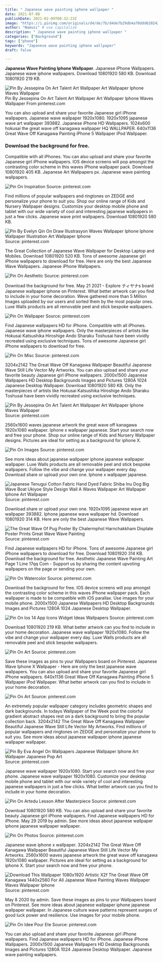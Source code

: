 ```yaml
---
title: " Japanese wave painting iphone wallpaper "
date: 2021-07-08
publishDate: 2021-02-09T08:32:23Z
image: "https://i.pinimg.com/originals/d4/de/7b/d4de7b29db4a70ddd620242d482317f3.png"
author: "Namusi" # use capitalize
description: " Japanese wave painting iphone wallpaper "
categories: ["Background"]
tags: ["phone"]
keywords: "Japanese wave painting iphone wallpaper"
draft: false

---
```



**Japanese Wave Painting Iphone Wallpaper**. Japanese iPhone Wallpapers. Japanese wave iphone wallpapers. Download 10801920 580 KB. Download 10801920 219 KB.

![Pin By Jessepina On Art Talent Art Wallpaper Art Wallpaper Iphone Waves Wallpaper](https://i.pinimg.com/originals/3d/61/9f/3d619f2590f134b7b943479c15effced.jpg "Pin By Jessepina On Art Talent Art Wallpaper Art Wallpaper Iphone Waves Wallpaper")
Pin By Jessepina On Art Talent Art Wallpaper Art Wallpaper Iphone Waves Wallpaper From pinterest.com


You can also upload and share your favorite Japanese girl iPhone wallpapers. Japanese wave wallpaper 1920x1080. 1920x1095 japanese wave art wallpaper 393882. Japanese iPhone HD Wallpapers. 1024x600 hokusai the great wave off kanagawa wallpaper HQ WALLPAPER. 640x1136 Great Wave Off Kanagawa Painting iPhone 5 Wallpaper iPod Wallpaper.

### Download the background for free.

Compatible with all iPhones. You can also upload and share your favorite Japanese girl iPhone wallpapers. IOS device screens will pop amongst the contrasting color scheme in this waves iPhone wallpaper pack. Download 10801920 405 KB. Japanese Art Wallpapers px. Japanese wave painting wallpapers.


![Pin On Inspiration](https://i.pinimg.com/originals/4d/54/23/4d5423045d8842aae42c7372894f5d29.jpg "Pin On Inspiration")
Source: pinterest.com

Find millions of popular wallpapers and ringtones on ZEDGE and personalize your phone to suit you. Shop our online range of Kids and Nursery Wallpaper designs. Customize your desktop mobile phone and tablet with our wide variety of cool and interesting japanese wallpapers in just a few clicks. Japanese wave print wallpapers. Download 10801920 580 KB.

![Pin By Evelyn Qin On Draw Illustrasyon Waves Wallpaper Iphone Iphone Wallpaper Illustration Art Wallpaper Iphone](https://i.pinimg.com/736x/ce/23/8d/ce238df9ad8c3af16f4d20546ef3b151.jpg "Pin By Evelyn Qin On Draw Illustrasyon Waves Wallpaper Iphone Iphone Wallpaper Illustration Art Wallpaper Iphone")
Source: pinterest.com

The Great Collection of Japanese Wave Wallpaper for Desktop Laptop and Mobiles. Download 10801920 520 KB. Tons of awesome Japanese girl iPhone wallpapers to download for free. Here are only the best Japanese Wave Wallpapers. Japanese iPhone Wallpapers.

![Pin On Aesthetic](https://i.pinimg.com/originals/79/76/bd/7976bd15c926ad1498e21297da647af7.png "Pin On Aesthetic")
Source: pinterest.com

Download the background for free. May 21 2021 - Explore ティヤナs board Japanese wallpaper iphone on Pinterest. What better artwork can you find to include in your home decoration. Weve gathered more than 5 Million Images uploaded by our users and sorted them by the most popular ones. Luxe Walls products are all removable peel and stick bespoke wallpapers.

![Pin On Wallpaper](https://i.pinimg.com/originals/40/93/b3/4093b38bf4ec532e3e6a21877cff0c89.png "Pin On Wallpaper")
Source: pinterest.com

Find Japanese wallpapers HD for iPhone. Compatible with all iPhones. Japanese wave iphone wallpapers. Only the masterpieces of artists like Hokusai Katsushika Hiroshige Ando Sharaku Toshusai have been vividly recreated using exclusive techniques. Tons of awesome Japanese girl iPhone wallpapers to download for free.

![Pin On Misc](https://i.pinimg.com/originals/c3/ba/f9/c3baf91cab0841d455a07868b3378524.jpg "Pin On Misc")
Source: pinterest.com

3204x2142 The Great Wave Off Kanagawa Wallpaper Beautiful Japanese Wave Still Life Vector My Artworks. You can also upload and share your favorite beauty Japanese girl iPhone wallpapers. 2000x1500 Japanese Wallpapers HD Desktop Backgrounds Images and Pictures 1280Ã 1024 Japanese Desktop Wallpaper. Download 10801920 580 KB. Only the masterpieces of artists like Hokusai Katsushika Hiroshige Ando Sharaku Toshusai have been vividly recreated using exclusive techniques.

![Pin By Jessepina On Art Talent Art Wallpaper Art Wallpaper Iphone Waves Wallpaper](https://i.pinimg.com/originals/3d/61/9f/3d619f2590f134b7b943479c15effced.jpg "Pin By Jessepina On Art Talent Art Wallpaper Art Wallpaper Iphone Waves Wallpaper")
Source: pinterest.com

2560x1600 waves japanese artwork the great wave off kanagawa 1920x1080 wallpaper. Iphone x wallpaper japanese. Start your search now and free your phone. Shop our online range of Kids and Nursery Wallpaper designs. Pictures are ideal for setting as a background for iphone X.

![Pin On Images](https://i.pinimg.com/originals/90/a3/f8/90a3f840c247074657f7b1ff6c976f1d.jpg "Pin On Images")
Source: pinterest.com

See more ideas about japanese wallpaper iphone japanese wallpaper wallpaper. Luxe Walls products are all removable peel and stick bespoke wallpapers. Follow the vibe and change your wallpaper every day. Download share or upload your own one. Iphone x wallpaper japanese.

![Japanese Tenugui Cotton Fabric Hand Dyed Fabric Shiba Inu Dog Big Wave Boat Ukiyoe Style Design Wall A Waves Wallpaper Art Wallpaper Iphone Art Wallpaper](https://i.pinimg.com/originals/34/c4/5a/34c45a59d01c2f728de0a63935c729df.jpg "Japanese Tenugui Cotton Fabric Hand Dyed Fabric Shiba Inu Dog Big Wave Boat Ukiyoe Style Design Wall A Waves Wallpaper Art Wallpaper Iphone Art Wallpaper")
Source: pinterest.com

Download share or upload your own one. 1920x1095 japanese wave art wallpaper 393882. Iphone japanese wave wallpaper hd. Download 10801920 314 KB. Here are only the best Japanese Wave Wallpapers.

![The Great Wave Of Pug Poster By Chalermphol Harnchakkham Displate Poster Prints Great Wave Wave Painting](https://i.pinimg.com/originals/33/b8/29/33b829398b0b6c4f963320ef08d98be8.png "The Great Wave Of Pug Poster By Chalermphol Harnchakkham Displate Poster Prints Great Wave Wave Painting")
Source: pinterest.com

Find Japanese wallpapers HD for iPhone. Tons of awesome Japanese girl iPhone wallpapers to download for free. Download 10801920 314 KB. Download the background for free. Aesthetic Japanese Wave Painting Art Page 1 Line 17qq Com - Support us by sharing the content upvoting wallpapers on the page or sending your own.

![Pin On Watercolor](https://i.pinimg.com/originals/43/09/a2/4309a2ad78f8f8daf73e455cafa6bedd.jpg "Pin On Watercolor")
Source: pinterest.com

Download the background for free. IOS device screens will pop amongst the contrasting color scheme in this waves iPhone wallpaper pack. Each wallpaper is made to be compatible with iOS parallax. Use images for your mobile phone. 2000x1500 Japanese Wallpapers HD Desktop Backgrounds Images and Pictures 1280Ã 1024 Japanese Desktop Wallpaper.

![Pin On Ios 14 App Icons Widget Ideas Wallpapers](https://i.pinimg.com/736x/76/ce/4c/76ce4cf0d5ce5ead1f913aa9ae0e3b43.jpg "Pin On Ios 14 App Icons Widget Ideas Wallpapers")
Source: pinterest.com

Download 10801920 219 KB. What better artwork can you find to include in your home decoration. Japanese wave wallpaper 1920x1080. Follow the vibe and change your wallpaper every day. Luxe Walls products are all removable peel and stick bespoke wallpapers.

![Pin On Art](https://i.pinimg.com/originals/42/79/4b/42794b437b1ab9aa5422c26b7ffba9c8.jpg "Pin On Art")
Source: pinterest.com

Save these images as pins to your Wallpapers board on Pinterest. Japanese Wave Iphone X Wallpaper - Here are only the best japanese wave wallpapers. You can also upload and share your favorite Japanese girl iPhone wallpapers. 640x1136 Great Wave Off Kanagawa Painting iPhone 5 Wallpaper iPod Wallpaper. What better artwork can you find to include in your home decoration.

![Pin On Art](https://i.pinimg.com/originals/95/66/e0/9566e0c5b72a7387acaab485a7d2b288.jpg "Pin On Art")
Source: pinterest.com

An extremely popular wallpaper category includes geometric shapes and dark backgrounds. In todays Wallpaper of the Week post the colorful gradient abstract shapes rest on a dark background to bring the popular collection back. 3204x2142 The Great Wave Off Kanagawa Wallpaper Beautiful Japanese Wave Still Life Vector My Artworks. Find millions of popular wallpapers and ringtones on ZEDGE and personalize your phone to suit you. See more ideas about japanese wallpaper iphone japanese wallpaper wallpaper.

![Pin By Eva Angel On Wallpapers Japanese Wallpaper Iphone Art Wallpaper Japanese Pop Art](https://i.pinimg.com/736x/26/78/e3/2678e3b4f781518e75aab32e0f8ba3a2.jpg "Pin By Eva Angel On Wallpapers Japanese Wallpaper Iphone Art Wallpaper Japanese Pop Art")
Source: pinterest.com

Japanese wave wallpaper 1920x1080. Start your search now and free your phone. Japanese wave wallpaper 1920x1080. Customize your desktop mobile phone and tablet with our wide variety of cool and interesting japanese wallpapers in just a few clicks. What better artwork can you find to include in your home decoration.

![Pin On Artedu Lesson After Masterpiece](https://i.pinimg.com/736x/90/6c/30/906c30839135f7b18ab2fc793a465e1b.jpg "Pin On Artedu Lesson After Masterpiece")
Source: pinterest.com

Download 10801920 580 KB. You can also upload and share your favorite beauty Japanese girl iPhone wallpapers. Find Japanese wallpapers HD for iPhone. May 29 2019 by admin. See more ideas about japanese wallpaper iphone japanese wallpaper wallpaper.

![Pin On Photos](https://i.pinimg.com/originals/3f/fc/56/3ffc56148cc83cf6a480cfbba1c1d263.jpg "Pin On Photos")
Source: pinterest.com

Japanese wave iphone x wallpaper. 3204x2142 The Great Wave Off Kanagawa Wallpaper Beautiful Japanese Wave Still Life Vector My Artworks. 2560x1600 waves japanese artwork the great wave off kanagawa 1920x1080 wallpaper. Pictures are ideal for setting as a background for iphone X. Start your search now and free your phone.

![Download This Wallpaper 1080x1920 Artistic X2f The Great Wave Off Kanagawa 1440x2560 For All Japanese Wave Painting Waves Wallpaper Waves Wallpaper Iphone](https://i.pinimg.com/originals/d8/dc/be/d8dcbe01b1a261151f7748752acffb3c.jpg "Download This Wallpaper 1080x1920 Artistic X2f The Great Wave Off Kanagawa 1440x2560 For All Japanese Wave Painting Waves Wallpaper Waves Wallpaper Iphone")
Source: pinterest.com

May 8 2020 by admin. Save these images as pins to your Wallpapers board on Pinterest. See more ideas about japanese wallpaper iphone japanese wallpaper wallpaper. In Japanese culture wave patterns represent surges of good luck power and resilience. Use images for your mobile phone.

![Pin On Idee Pour Ete](https://i.pinimg.com/originals/d4/de/7b/d4de7b29db4a70ddd620242d482317f3.png "Pin On Idee Pour Ete")
Source: pinterest.com

You can also upload and share your favorite Japanese girl iPhone wallpapers. Find Japanese wallpapers HD for iPhone. Japanese iPhone Wallpapers. 2000x1500 Japanese Wallpapers HD Desktop Backgrounds Images and Pictures 1280Ã 1024 Japanese Desktop Wallpaper. Japanese wave painting wallpapers.

